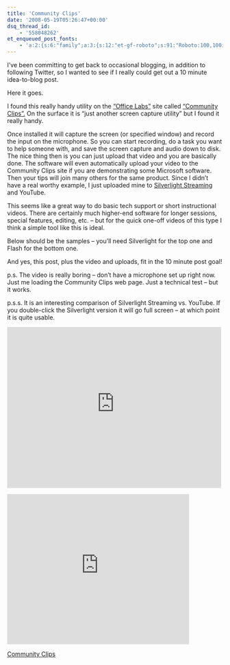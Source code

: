 ```yaml
---
title: 'Community Clips'
date: '2008-05-19T05:26:47+00:00'
dsq_thread_id:
    - '558048262'
et_enqueued_post_fonts:
    - 'a:2:{s:6:"family";a:3:{s:12:"et-gf-roboto";s:91:"Roboto:100,100italic,300,300italic,regular,italic,500,500italic,700,700italic,900,900italic";s:22:"et-gf-roboto-condensed";s:59:"Roboto+Condensed:300,300italic,regular,italic,700,700italic";s:17:"et-gf-roboto-slab";s:51:"Roboto+Slab:100,200,300,regular,500,600,700,800,900";}s:6:"subset";a:7:{i:0;s:9:"latin-ext";i:1;s:5:"greek";i:2;s:9:"greek-ext";i:3;s:10:"vietnamese";i:4;s:8:"cyrillic";i:5;s:5:"latin";i:6;s:12:"cyrillic-ext";}}'
---
```


I’ve been committing to get back to occasional blogging, in addition to following Twitter, so I wanted to see if I really could get out a 10 minute idea-to-blog post.

Here it goes.

I found this really handy utility on the [“Office Labs”](http://www.officelabs.com/Pages/Default.aspx) site called [“Community Clips”.](http://www.officelabs.com/projects/communityclips/Pages/Default.aspx) On the surface it is “just another screen capture utility” but I found it really handy.

Once installed it will capture the screen (or specified window) and record the input on the microphone. So you can start recording, do a task you want to help someone with, and save the screen capture and audio down to disk. The nice thing then is you can just upload that video and you are basically done. The software will even automatically upload your video to the Community Clips site if you are demonstrating some Microsoft software. Then your tips will join many others for the same product. Since I didn’t have a real worthy example, I just uploaded mine to [Silverlight Streaming](https://silverlight.live.com/) and YouTube.

This seems like a great way to do basic tech support or short instructional videos. There are certainly much higher-end software for longer sessions, special features, editing, etc. – but for the quick one-off videos of this type I think a simple tool like this is ideal.

Below should be the samples – you’ll need Silverlight for the top one and Flash for the bottom one.

And yes, this post, plus the video and uploads, fit in the 10 minute post goal!

p.s. The video is really boring – don’t have a microphone set up right now. Just me loading the Community Clips web page. Just a technical test – but it works.

p.s.s. It is an interesting comparison of Silverlight Streaming vs. YouTube. If you double-click the Silverlight version it will go full screen – at which point it is quite usable.

<iframe frameborder="0" scrolling="no" src="http://silverlight.services.live.com/invoke/160/Community%20Clips/iframe.html" style="width: 500px; height: 375px"></iframe>

<embed height="350" src="http://www.youtube.com/v/JqzFp6_b7cE" type="application/x-shockwave-flash" width="425"> </embed>

[Community Clips](http://communityclips.officelabs.com/)